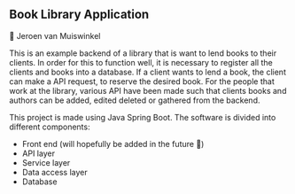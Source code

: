 ## Book Library Application


:busts_in_silhouette: Jeroen van Muiswinkel

This is an example backend of a library that is want to lend books to their clients. In order for this to function well, it is necessary to register all the clients and books into a database. If a client wants to lend a book, the client can make a API request, to reserve the desired book. For the people that work at the library, various API have been made such that clients books and authors can be added, edited deleted or gathered from the  backend.

This project is made using Java Spring Boot. The software is divided into different components:

- Front end (will hopefully be added in the future :construction_worker:)
- API layer
- Service layer
- Data access layer
- Database
